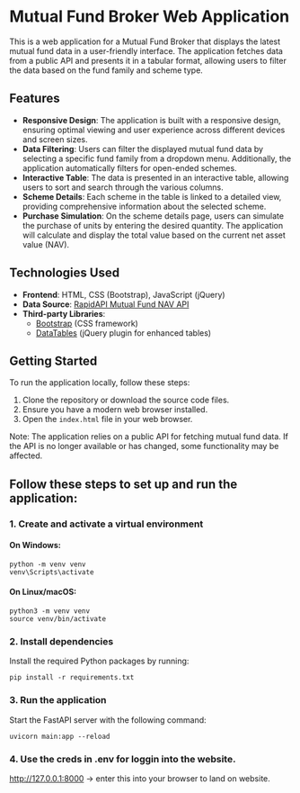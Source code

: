 # Mutual Fund Broker Web Application

This is a web application for a Mutual Fund Broker that displays the latest mutual fund data in a user-friendly interface. The application fetches data from a public API and presents it in a tabular format, allowing users to filter the data based on the fund family and scheme type.

## Features

- **Responsive Design**: The application is built with a responsive design, ensuring optimal viewing and user experience across different devices and screen sizes.
- **Data Filtering**: Users can filter the displayed mutual fund data by selecting a specific fund family from a dropdown menu. Additionally, the application automatically filters for open-ended schemes.
- **Interactive Table**: The data is presented in an interactive table, allowing users to sort and search through the various columns.
- **Scheme Details**: Each scheme in the table is linked to a detailed view, providing comprehensive information about the selected scheme.
- **Purchase Simulation**: On the scheme details page, users can simulate the purchase of units by entering the desired quantity. The application will calculate and display the total value based on the current net asset value (NAV).

## Technologies Used

- **Frontend**: HTML, CSS (Bootstrap), JavaScript (jQuery)
- **Data Source**: [RapidAPI Mutual Fund NAV API](https://rapidapi.com/omwealth-omwealth-default/api/latest-mutual-fund-nav/)
- **Third-party Libraries**:
  - [Bootstrap](https://getbootstrap.com/) (CSS framework)
  - [DataTables](https://datatables.net/) (jQuery plugin for enhanced tables)

## Getting Started

To run the application locally, follow these steps:

1. Clone the repository or download the source code files.
2. Ensure you have a modern web browser installed.
3. Open the `index.html` file in your web browser.

Note: The application relies on a public API for fetching mutual fund data. If the API is no longer available or has changed, some functionality may be affected.


## Follow these steps to set up and run the application:

###  1. Create and activate a virtual environment

#### On Windows:

```
python -m venv venv
venv\Scripts\activate
```

#### On Linux/macOS:

```
python3 -m venv venv
source venv/bin/activate
```

### 2. Install dependencies

Install the required Python packages by running:

```
pip install -r requirements.txt
```

### 3. Run the application

Start the FastAPI server with the following command:

```
uvicorn main:app --reload
```

### 4. Use the creds in .env for loggin into the website.

http://127.0.0.1:8000 -> enter this into your browser to land on website.
